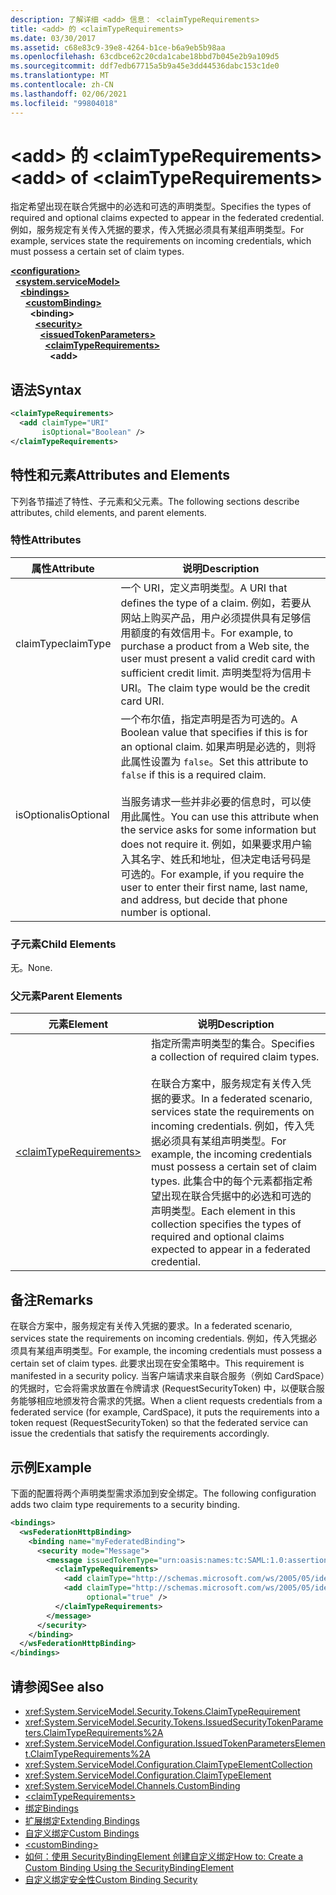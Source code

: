 ```yaml
---
description: 了解详细 <add> 信息： <claimTypeRequirements>
title: <add> 的 <claimTypeRequirements>
ms.date: 03/30/2017
ms.assetid: c68e83c9-39e8-4264-b1ce-b6a9eb5b98aa
ms.openlocfilehash: 63cdbce62c20cda1cabe18bbd7b045e2b9a109d5
ms.sourcegitcommit: ddf7edb67715a5b9a45e3dd44536dabc153c1de0
ms.translationtype: MT
ms.contentlocale: zh-CN
ms.lasthandoff: 02/06/2021
ms.locfileid: "99804018"
---
```

# <a name="add-of-claimtyperequirements"></a><span data-ttu-id="e4170-103">\<add> 的 \<claimTypeRequirements></span><span class="sxs-lookup"><span data-stu-id="e4170-103">\<add> of \<claimTypeRequirements></span></span>

<span data-ttu-id="e4170-104">指定希望出现在联合凭据中的必选和可选的声明类型。</span><span class="sxs-lookup"><span data-stu-id="e4170-104">Specifies the types of required and optional claims expected to appear in the federated credential.</span></span> <span data-ttu-id="e4170-105">例如，服务规定有关传入凭据的要求，传入凭据必须具有某组声明类型。</span><span class="sxs-lookup"><span data-stu-id="e4170-105">For example, services state the requirements on incoming credentials, which must possess a certain set of claim types.</span></span>  
  
[**\<configuration>**](../configuration-element.md)\
&nbsp;&nbsp;[**\<system.serviceModel>**](system-servicemodel.md)\
&nbsp;&nbsp;&nbsp;&nbsp;[**\<bindings>**](bindings.md)\
&nbsp;&nbsp;&nbsp;&nbsp;&nbsp;&nbsp;[**\<customBinding>**](custombinding.md)\
&nbsp;&nbsp;&nbsp;&nbsp;&nbsp;&nbsp;&nbsp;&nbsp;**\<binding>**\
&nbsp;&nbsp;&nbsp;&nbsp;&nbsp;&nbsp;&nbsp;&nbsp;&nbsp;&nbsp;[**\<security>**](security-of-custombinding.md)\
&nbsp;&nbsp;&nbsp;&nbsp;&nbsp;&nbsp;&nbsp;&nbsp;&nbsp;&nbsp;&nbsp;&nbsp;[**\<issuedTokenParameters>**](issuedtokenparameters.md)\
&nbsp;&nbsp;&nbsp;&nbsp;&nbsp;&nbsp;&nbsp;&nbsp;&nbsp;&nbsp;&nbsp;&nbsp;&nbsp;&nbsp;[**\<claimTypeRequirements>**](claimtyperequirements-element.md)\
&nbsp;&nbsp;&nbsp;&nbsp;&nbsp;&nbsp;&nbsp;&nbsp;&nbsp;&nbsp;&nbsp;&nbsp;&nbsp;&nbsp;&nbsp;&nbsp;**\<add>**  
  
## <a name="syntax"></a><span data-ttu-id="e4170-106">语法</span><span class="sxs-lookup"><span data-stu-id="e4170-106">Syntax</span></span>  
  
```xml  
<claimTypeRequirements>
  <add claimType="URI"
       isOptional="Boolean" />
</claimTypeRequirements>
```  
  
## <a name="attributes-and-elements"></a><span data-ttu-id="e4170-107">特性和元素</span><span class="sxs-lookup"><span data-stu-id="e4170-107">Attributes and Elements</span></span>  

 <span data-ttu-id="e4170-108">下列各节描述了特性、子元素和父元素。</span><span class="sxs-lookup"><span data-stu-id="e4170-108">The following sections describe attributes, child elements, and parent elements.</span></span>  
  
### <a name="attributes"></a><span data-ttu-id="e4170-109">特性</span><span class="sxs-lookup"><span data-stu-id="e4170-109">Attributes</span></span>  
  
|<span data-ttu-id="e4170-110">属性</span><span class="sxs-lookup"><span data-stu-id="e4170-110">Attribute</span></span>|<span data-ttu-id="e4170-111">说明</span><span class="sxs-lookup"><span data-stu-id="e4170-111">Description</span></span>|  
|---------------|-----------------|  
|<span data-ttu-id="e4170-112">claimType</span><span class="sxs-lookup"><span data-stu-id="e4170-112">claimType</span></span>|<span data-ttu-id="e4170-113">一个 URI，定义声明类型。</span><span class="sxs-lookup"><span data-stu-id="e4170-113">A URI that defines the type of a claim.</span></span> <span data-ttu-id="e4170-114">例如，若要从网站上购买产品，用户必须提供具有足够信用额度的有效信用卡。</span><span class="sxs-lookup"><span data-stu-id="e4170-114">For example, to purchase a product from a Web site, the user must present a valid credit card with sufficient credit limit.</span></span> <span data-ttu-id="e4170-115">声明类型将为信用卡 URI。</span><span class="sxs-lookup"><span data-stu-id="e4170-115">The claim type would be the credit card URI.</span></span>|  
|<span data-ttu-id="e4170-116">isOptional</span><span class="sxs-lookup"><span data-stu-id="e4170-116">isOptional</span></span>|<span data-ttu-id="e4170-117">一个布尔值，指定声明是否为可选的。</span><span class="sxs-lookup"><span data-stu-id="e4170-117">A Boolean value that specifies if this is for an optional claim.</span></span> <span data-ttu-id="e4170-118">如果声明是必选的，则将此属性设置为 `false`。</span><span class="sxs-lookup"><span data-stu-id="e4170-118">Set this attribute to `false` if this is a required claim.</span></span><br /><br /> <span data-ttu-id="e4170-119">当服务请求一些并非必要的信息时，可以使用此属性。</span><span class="sxs-lookup"><span data-stu-id="e4170-119">You can use this attribute when the service asks for some information but does not require it.</span></span> <span data-ttu-id="e4170-120">例如，如果要求用户输入其名字、姓氏和地址，但决定电话号码是可选的。</span><span class="sxs-lookup"><span data-stu-id="e4170-120">For example, if you require the user to enter their first name, last name, and address, but decide that phone number is optional.</span></span>|  
  
### <a name="child-elements"></a><span data-ttu-id="e4170-121">子元素</span><span class="sxs-lookup"><span data-stu-id="e4170-121">Child Elements</span></span>  

 <span data-ttu-id="e4170-122">无。</span><span class="sxs-lookup"><span data-stu-id="e4170-122">None.</span></span>  
  
### <a name="parent-elements"></a><span data-ttu-id="e4170-123">父元素</span><span class="sxs-lookup"><span data-stu-id="e4170-123">Parent Elements</span></span>  
  
|<span data-ttu-id="e4170-124">元素</span><span class="sxs-lookup"><span data-stu-id="e4170-124">Element</span></span>|<span data-ttu-id="e4170-125">说明</span><span class="sxs-lookup"><span data-stu-id="e4170-125">Description</span></span>|  
|-------------|-----------------|  
|[\<claimTypeRequirements>](claimtyperequirements-element.md)|<span data-ttu-id="e4170-126">指定所需声明类型的集合。</span><span class="sxs-lookup"><span data-stu-id="e4170-126">Specifies a collection of required claim types.</span></span><br /><br /> <span data-ttu-id="e4170-127">在联合方案中，服务规定有关传入凭据的要求。</span><span class="sxs-lookup"><span data-stu-id="e4170-127">In a federated scenario, services state the requirements on incoming credentials.</span></span> <span data-ttu-id="e4170-128">例如，传入凭据必须具有某组声明类型。</span><span class="sxs-lookup"><span data-stu-id="e4170-128">For example, the incoming credentials must possess a certain set of claim types.</span></span> <span data-ttu-id="e4170-129">此集合中的每个元素都指定希望出现在联合凭据中的必选和可选的声明类型。</span><span class="sxs-lookup"><span data-stu-id="e4170-129">Each element in this collection specifies the types of required and optional claims expected to appear in a federated credential.</span></span>|  
  
## <a name="remarks"></a><span data-ttu-id="e4170-130">备注</span><span class="sxs-lookup"><span data-stu-id="e4170-130">Remarks</span></span>  

 <span data-ttu-id="e4170-131">在联合方案中，服务规定有关传入凭据的要求。</span><span class="sxs-lookup"><span data-stu-id="e4170-131">In a federated scenario, services state the requirements on incoming credentials.</span></span> <span data-ttu-id="e4170-132">例如，传入凭据必须具有某组声明类型。</span><span class="sxs-lookup"><span data-stu-id="e4170-132">For example, the incoming credentials must possess a certain set of claim types.</span></span> <span data-ttu-id="e4170-133">此要求出现在安全策略中。</span><span class="sxs-lookup"><span data-stu-id="e4170-133">This requirement is manifested in a security policy.</span></span> <span data-ttu-id="e4170-134">当客户端请求来自联合服务（例如 CardSpace）的凭据时，它会将需求放置在令牌请求 (RequestSecurityToken) 中，以便联合服务能够相应地颁发符合需求的凭据。</span><span class="sxs-lookup"><span data-stu-id="e4170-134">When a client requests credentials from a federated service (for example, CardSpace), it puts the requirements into a token request (RequestSecurityToken) so that the federated service can issue the credentials that satisfy the requirements accordingly.</span></span>  
  
## <a name="example"></a><span data-ttu-id="e4170-135">示例</span><span class="sxs-lookup"><span data-stu-id="e4170-135">Example</span></span>  

 <span data-ttu-id="e4170-136">下面的配置将两个声明类型需求添加到安全绑定。</span><span class="sxs-lookup"><span data-stu-id="e4170-136">The following configuration adds two claim type requirements to a security binding.</span></span>  
  
```xml  
<bindings>
  <wsFederationHttpBinding>
    <binding name="myFederatedBinding">
      <security mode="Message">
        <message issuedTokenType="urn:oasis:names:tc:SAML:1.0:assertion">
          <claimTypeRequirements>
            <add claimType="http://schemas.microsoft.com/ws/2005/05/identity/claims/EmailAddress" />
            <add claimType="http://schemas.microsoft.com/ws/2005/05/identity/claims/UserName"
                 optional="true" />
          </claimTypeRequirements>
        </message>
      </security>
    </binding>
  </wsFederationHttpBinding>
</bindings>
```  
  
## <a name="see-also"></a><span data-ttu-id="e4170-137">请参阅</span><span class="sxs-lookup"><span data-stu-id="e4170-137">See also</span></span>

- <xref:System.ServiceModel.Security.Tokens.ClaimTypeRequirement>
- <xref:System.ServiceModel.Security.Tokens.IssuedSecurityTokenParameters.ClaimTypeRequirements%2A>
- <xref:System.ServiceModel.Configuration.IssuedTokenParametersElement.ClaimTypeRequirements%2A>
- <xref:System.ServiceModel.Configuration.ClaimTypeElementCollection>
- <xref:System.ServiceModel.Configuration.ClaimTypeElement>
- <xref:System.ServiceModel.Channels.CustomBinding>
- [\<claimTypeRequirements>](claimtyperequirements-element.md)
- [<span data-ttu-id="e4170-138">绑定</span><span class="sxs-lookup"><span data-stu-id="e4170-138">Bindings</span></span>](../../../wcf/bindings.md)
- [<span data-ttu-id="e4170-139">扩展绑定</span><span class="sxs-lookup"><span data-stu-id="e4170-139">Extending Bindings</span></span>](../../../wcf/extending/extending-bindings.md)
- [<span data-ttu-id="e4170-140">自定义绑定</span><span class="sxs-lookup"><span data-stu-id="e4170-140">Custom Bindings</span></span>](../../../wcf/extending/custom-bindings.md)
- [\<customBinding>](custombinding.md)
- [<span data-ttu-id="e4170-141">如何：使用 SecurityBindingElement 创建自定义绑定</span><span class="sxs-lookup"><span data-stu-id="e4170-141">How to: Create a Custom Binding Using the SecurityBindingElement</span></span>](../../../wcf/feature-details/how-to-create-a-custom-binding-using-the-securitybindingelement.md)
- [<span data-ttu-id="e4170-142">自定义绑定安全性</span><span class="sxs-lookup"><span data-stu-id="e4170-142">Custom Binding Security</span></span>](../../../wcf/samples/custom-binding-security.md)
